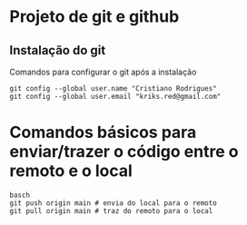 # Projeto de git e github

## Instalação do git

Comandos para configurar o git após a instalação

```
git config --global user.name "Cristiano Rodrigues"
git config --global user.email "kriks.red@gmail.com"
```
# Comandos básicos para enviar/trazer o código entre o remoto e o local

```
basch
git push origin main # envia do local para o remoto
git pull origin main # traz do remoto para o local
```

